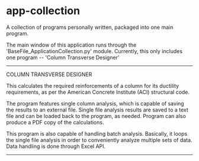 # app-collection
A collection of programs personally written, packaged into one main program.

The main window of this application runs through the 'BaseFile_ApplicationCollection.py' module.
Currently, this only includes one program -- 'Column Transverse Designer'

-------------------------------------------------

COLUMN TRANSVERSE DESIGNER

This calculates the required reinforcements of a column for its ductility requirements, as per the American Concrete Institute (ACI) structural code.

The program features single column analysis, which is capable of saving the results to an external file. Single file analysis results are saved to a text file and can be loaded back to the program, as needed. Program can also produce a PDF copy of the calculations.

This program is also capable of handling batch analysis. Basically, it loops the single file analysis in order to conveniently analyze multiple sets of data. Data handling is done through Excel API. 

-------------------------------------------------
